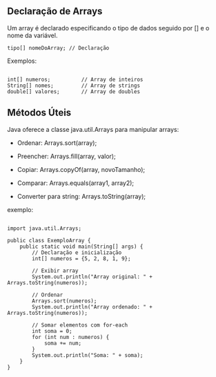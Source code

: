 ## Declaração de Arrays
Um array é declarado especificando o tipo de dados seguido por [] e o nome da variável.

``tipo[] nomeDoArray; // Declaração``

Exemplos:
```

int[] numeros;          // Array de inteiros
String[] nomes;         // Array de strings
double[] valores;       // Array de doubles
```

## Métodos Úteis
Java oferece a classe java.util.Arrays para manipular arrays:
* Ordenar: Arrays.sort(array);

* Preencher: Arrays.fill(array, valor);

* Copiar: Arrays.copyOf(array, novoTamanho);

* Comparar: Arrays.equals(array1, array2);

* Converter para string: Arrays.toString(array);

exemplo:

```

import java.util.Arrays;

public class ExemploArray {
    public static void main(String[] args) {
        // Declaração e inicialização
        int[] numeros = {5, 2, 8, 1, 9};

        // Exibir array
        System.out.println("Array original: " + Arrays.toString(numeros));

        // Ordenar
        Arrays.sort(numeros);
        System.out.println("Array ordenado: " + Arrays.toString(numeros));

        // Somar elementos com for-each
        int soma = 0;
        for (int num : numeros) {
            soma += num;
        }
        System.out.println("Soma: " + soma);
    }
}

```
